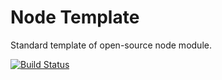 # Node Template
Standard template of open-source node module.

[![Build Status](https://travis-ci.org/zanroo/node-template.svg?branch=master)](https://travis-ci.org/zanroo/node-template)
